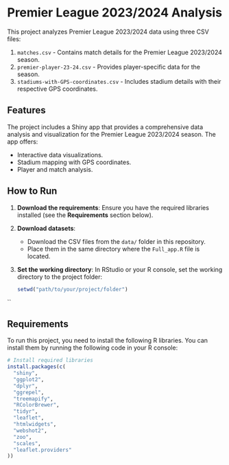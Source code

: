# Premier League 2023/2024 Analysis

This project analyzes Premier League 2023/2024 data using three CSV files:
1. `matches.csv` - Contains match details for the Premier League 2023/2024 season.
2. `premier-player-23-24.csv` - Provides player-specific data for the season.
3. `stadiums-with-GPS-coordinates.csv` - Includes stadium details with their respective GPS coordinates.

## Features
The project includes a Shiny app that provides a comprehensive data analysis and visualization for the Premier League 2023/2024 season. The app offers:
- Interactive data visualizations.
- Stadium mapping with GPS coordinates.
- Player and match analysis.

## How to Run
1. **Download the requirements**: Ensure you have the required libraries installed (see the **Requirements** section below).

2. **Download datasets**: 
   - Download the CSV files from the `data/` folder in this repository.
   - Place them in the same directory where the `Full_app.R` file is located.

3. **Set the working directory**:
   In RStudio or your R console, set the working directory to the project folder:
   ```R
   setwd("path/to/your/project/folder")

``
   ## Requirements

To run this project, you need to install the following R libraries. You can install them by running the following code in your R console:

```R
# Install required libraries
install.packages(c(
  "shiny",
  "ggplot2",
  "dplyr",
  "ggrepel",
  "treemapify",
  "RColorBrewer",
  "tidyr",
  "leaflet",
  "htmlwidgets",
  "webshot2",
  "zoo",
  "scales",
  "leaflet.providers"
))
```
